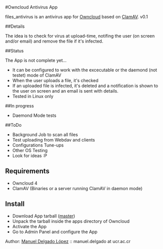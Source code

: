 #Owncloud Antivirus App   

files_antivirus is an antivirus app for [Owncloud](https://github.com/owncloud) based on [ClamAV](http://www.clamav.net).
v0.1

##Details

The idea is to check for virus at upload-time, notifing the user (on screen and/or email) and
remove the file if it's infected.

##Status

The App is not complete yet...
* It can be configured to work with the excecutable or the daemond (not testet) mode of ClamAV
* When the user uploads a file, it's checked
* If an uploaded file is infected, it's deleted and a notification is shown to the user on screen and an email is sent with details.
* Tested in Linux only

##In progress

* Daemond Mode tests

##ToDo

* Background Job to scan all files
* Test uploading from Webdav and clients
* Configurations Tune-ups
* Other OS Testing
* Look for ideas :P

## Requirements

* Owncloud 4
* ClamAV (Binaries or a server running ClamAV in daemon mode)

## Install

* Download App tarball ([master](https://github.com/valarauco/files_antivirus/tarball/master))
* Unpack the tarball inside the apps directory of Owncloud
* Activate the App
* Go to Admin Panel and configure the App


Author: 
[Manuel Delgado López](https://github.com/valarauco/) :: manuel.delgado at ucr.ac.cr
